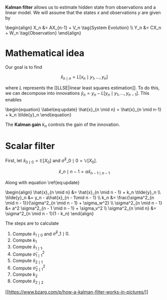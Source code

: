 **Kalman filter** allows us to estimate hidden state from observations and a linear model. We will assume that the states $x$ and observations $y$ are given by

\begin{align}
X_n &= AX_{n-1} + V_n \tag{System Evolution} \\\\
Y_n &= CX_n + W_n \tag{Observation}
\end{align}

# Mathematical idea

Our goal is to find

$$
\hat{x}_{n \mid n} = L[x_n \mid y_1, \ldots, y_n]
$$

where $L$ represents the [[LLSE|linear least squares estimation]]. To do this, we can decompose into innovations $\tilde{y}_n = y_n - L[y_n \mid y_1, \ldots, y_{n-1}]$. This enables

\begin{equation}
\label{eq:update}
\hat{x}\_{n \mid n} = \hat{x}_{n \mid n-1} + k_n \tilde{y}_n
\end{equation}

The **Kalman gain** $k_n$ controls the gain of the innovation.

# Scalar filter

First, let $\hat{x}_{0 \mid 0} = \mathbb{E}[X_0]$ and $\hat{\sigma}^2\_{0 \mid 0} = \mathbb{V}[X_0]$. 

$$
\hat{x}\_{n \mid n - 1} = a\hat{x}_{n-1 \mid n-1}
$$

Along with equation \ref{eq:update}

\begin{align}
\hat{x}\_{n \mid n} &= \hat{x}_{n \mid n - 1} + k_n \tilde{y}_n \\\\
\tilde{y}\_n  &= y_n - a\hat{x}\_{n - 1\mid n - 1} \\\\
k_n &= \frac{\sigma^2\_{n \mid n - 1}}{\sigma^2\_{n \mid n - 1} + \sigma_w^2} \\\\
\sigma^2\_{n \mid n - 1} &= a^2 \sigma\^2\_{n - 1 \mid n - 1} + \sigma\_v^2 \\\\
\sigma^2\_{n \mid n} &= \sigma^2\_{n \mid n - 1}(1 - k_n)
\end{align}

The steps are to calculate

1. Compute $\hat{x}_{1 \mid 0}$ and $\hat{\sigma}^2\_{1 \mid 0}$.
2. Compute $k_1$
3. Compute $\hat{x}_{1 \mid 1}$.
4. Compute $\hat{\sigma}^2_{1 \mid 1}$
5. Compute $\hat{x}_{2 \mid 1}$
6. Compute $\hat{\sigma}^2_{2 \mid 1}$
7. Compute $k_2$
8. Compute $\hat{x}_{2 \mid 2}$

[[https://www.bzarg.com/p/how-a-kalman-filter-works-in-pictures/]]